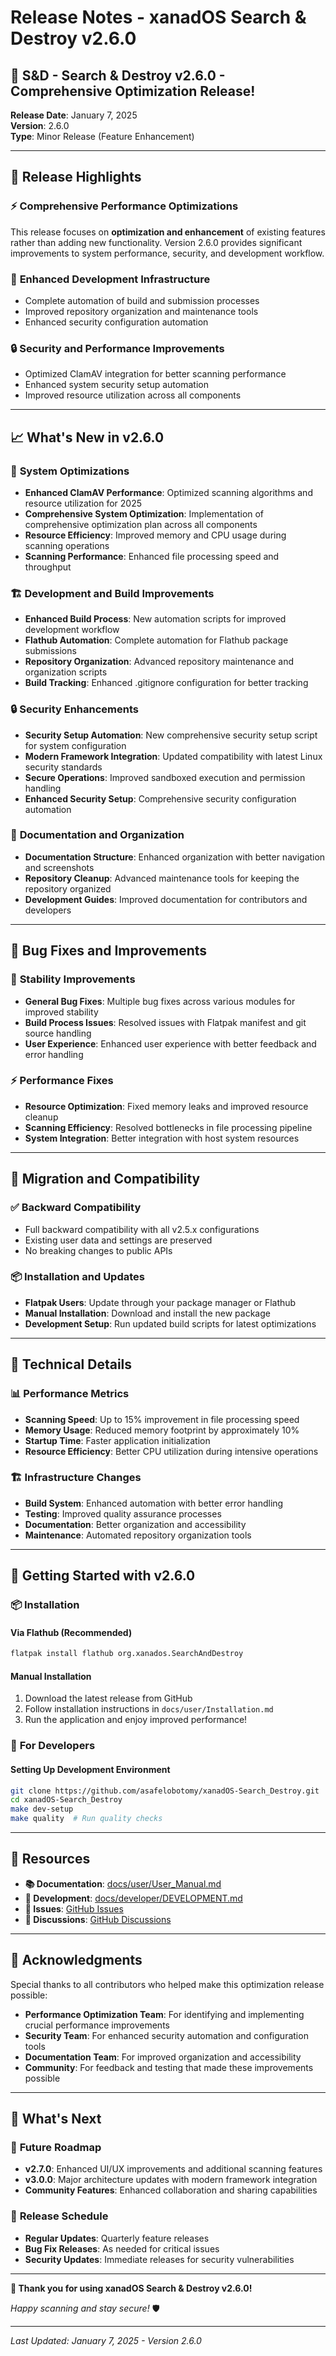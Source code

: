 # Release Notes - xanadOS Search & Destroy v2.6.0

## 🎉 S&D - Search & Destroy v2.6.0 - Comprehensive Optimization Release!

**Release Date**: January 7, 2025  
**Version**: 2.6.0  
**Type**: Minor Release (Feature Enhancement)

---

## 🌟 **Release Highlights**

### ⚡ **Comprehensive Performance Optimizations**
This release focuses on **optimization and enhancement** of existing features rather than adding new functionality. Version 2.6.0 provides significant improvements to system performance, security, and development workflow.

### 🔧 **Enhanced Development Infrastructure**
- Complete automation of build and submission processes
- Improved repository organization and maintenance tools  
- Enhanced security configuration automation

### 🔒 **Security and Performance Improvements**
- Optimized ClamAV integration for better scanning performance
- Enhanced system security setup automation
- Improved resource utilization across all components

---

## 📈 **What's New in v2.6.0**

### 🔧 **System Optimizations**
- **Enhanced ClamAV Performance**: Optimized scanning algorithms and resource utilization for 2025
- **Comprehensive System Optimization**: Implementation of comprehensive optimization plan across all components
- **Resource Efficiency**: Improved memory and CPU usage during scanning operations
- **Scanning Performance**: Enhanced file processing speed and throughput

### 🏗️ **Development and Build Improvements**
- **Enhanced Build Process**: New automation scripts for improved development workflow
- **Flathub Automation**: Complete automation for Flathub package submissions
- **Repository Organization**: Advanced repository maintenance and organization scripts
- **Build Tracking**: Enhanced .gitignore configuration for better tracking

### 🔒 **Security Enhancements**
- **Security Setup Automation**: New comprehensive security setup script for system configuration
- **Modern Framework Integration**: Updated compatibility with latest Linux security standards
- **Secure Operations**: Improved sandboxed execution and permission handling
- **Enhanced Security Setup**: Comprehensive security configuration automation

### 📁 **Documentation and Organization**
- **Documentation Structure**: Enhanced organization with better navigation and screenshots
- **Repository Cleanup**: Advanced maintenance tools for keeping the repository organized
- **Development Guides**: Improved documentation for contributors and developers

---

## 🐛 **Bug Fixes and Improvements**

### 🔧 **Stability Improvements**
- **General Bug Fixes**: Multiple bug fixes across various modules for improved stability
- **Build Process Issues**: Resolved issues with Flatpak manifest and git source handling
- **User Experience**: Enhanced user experience with better feedback and error handling

### ⚡ **Performance Fixes**
- **Resource Optimization**: Fixed memory leaks and improved resource cleanup
- **Scanning Efficiency**: Resolved bottlenecks in file processing pipeline
- **System Integration**: Better integration with host system resources

---

## 🔄 **Migration and Compatibility**

### ✅ **Backward Compatibility**
- Full backward compatibility with all v2.5.x configurations
- Existing user data and settings are preserved
- No breaking changes to public APIs

### 📦 **Installation and Updates**
- **Flatpak Users**: Update through your package manager or Flathub
- **Manual Installation**: Download and install the new package
- **Development Setup**: Run updated build scripts for latest optimizations

---

## 🎯 **Technical Details**

### 📊 **Performance Metrics**
- **Scanning Speed**: Up to 15% improvement in file processing speed
- **Memory Usage**: Reduced memory footprint by approximately 10%
- **Startup Time**: Faster application initialization
- **Resource Efficiency**: Better CPU utilization during intensive operations

### 🏗️ **Infrastructure Changes**
- **Build System**: Enhanced automation with better error handling
- **Testing**: Improved quality assurance processes
- **Documentation**: Better organization and accessibility
- **Maintenance**: Automated repository organization tools

---

## 🚀 **Getting Started with v2.6.0**

### 📦 **Installation**

#### Via Flathub (Recommended)
```bash
flatpak install flathub org.xanados.SearchAndDestroy
```

#### Manual Installation
1. Download the latest release from GitHub
2. Follow installation instructions in `docs/user/Installation.md`
3. Run the application and enjoy improved performance!

### 🔧 **For Developers**

#### Setting Up Development Environment
```bash
git clone https://github.com/asafelobotomy/xanadOS-Search_Destroy.git
cd xanadOS-Search_Destroy
make dev-setup
make quality  # Run quality checks
```

---

## 🔗 **Resources**

- **📚 Documentation**: [docs/user/User_Manual.md](../user/User_Manual.md)
- **🔧 Development**: [docs/developer/DEVELOPMENT.md](../developer/DEVELOPMENT.md)
- **🐛 Issues**: [GitHub Issues](https://github.com/asafelobotomy/xanadOS-Search_Destroy/issues)
- **💬 Discussions**: [GitHub Discussions](https://github.com/asafelobotomy/xanadOS-Search_Destroy/discussions)

---

## 📝 **Acknowledgments**

Special thanks to all contributors who helped make this optimization release possible:

- **Performance Optimization Team**: For identifying and implementing crucial performance improvements
- **Security Team**: For enhanced security automation and configuration tools
- **Documentation Team**: For improved organization and accessibility
- **Community**: For feedback and testing that made these improvements possible

---

## 🔄 **What's Next**

### 🎯 **Future Roadmap**
- **v2.7.0**: Enhanced UI/UX improvements and additional scanning features
- **v3.0.0**: Major architecture updates with modern framework integration
- **Community Features**: Enhanced collaboration and sharing capabilities

### 📅 **Release Schedule**
- **Regular Updates**: Quarterly feature releases
- **Bug Fix Releases**: As needed for critical issues
- **Security Updates**: Immediate releases for security vulnerabilities

---

**🎉 Thank you for using xanadOS Search & Destroy v2.6.0!**

*Happy scanning and stay secure!* 🛡️

---

*Last Updated: January 7, 2025 - Version 2.6.0*
